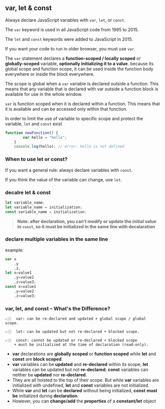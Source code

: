## var, let & const 
Always declare JavaScript variables with `var`, `let`, or `const`.

The `var` keyword is used in all JavaScript code from 1995 to 2015.

The `let` and `const` keywords were added to JavaScript in 2015.

If you want your code to run in older browser, you must use `var`.

The `var` statement declares a **function-scoped / locally scoped** or **globally-scoped** variable, **optionally initializing it to a value**.
because its global scope and function scope, it can be used inside the function body everywhere or inside the block everywhere.

The scope is global when a `var` variable is declared outside a function. This means that any variable that is declared with var outside a function block is available for use in the whole window.

`var` is function scoped when it is declared within a function. This means that it is available and can be accessed only within that function.

In order to limit the use of variable to specific scope and protect the variable, `let` and `const` exist

```js
function newFunction() {
        var hello = "hello";
    }
    console.log(hello); // error: hello is not defined
```


### When to use let or const?
If you want a general rule: always declare variables with `const`.

If you think the value of the variable can change, use `let`.

### decalre let & const 
```js
let variable_name;
let variable_name = initialization;
const variable_name = initialization;
```

> **Note: after declaration, you can't modify or update the initial value in `const`, so it must be initialized in the same line with decalaration** 

### declare multiple variables in the same line
example:
```js
var x
    ,y
    ,z;
let x=value1
    ,y=value2
    ,z=value3;
const x=value1
    ,y=value2
    ,z=value3;
```

### var, let, and const – What's the Difference?
```
👉🏼  var: can be re-declared and updated + global scope / global scope.
```
```
👉🏼  let: can be updated but not re-declared + blocked scope.
```
```
👉🏼  const: cannot be updated or re-declared + blocked scope 
    + must be initialized at the time of declaration (read-only).
```

- **var** declarations are **globally scoped** or **function scoped** while **let** and **const** are **block scoped**.
- **var** variables can be **updated** and **re-declared** within its scope;  **let** variables can be updated but not **re-declared**;   **const** variables can neither be **updated** nor **re-declared.**
- They are all hoisted to the top of their scope. But while **var** variables are initialized with undefined, **let** and **const** variables are not initialized.
- While **var** and **let** can be **declared** without being initialized,  **const** **must be** initialized during **declaration**.
- However, you can **change/add** the **properties** of a **constant/let** object
